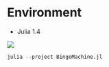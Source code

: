 # Environment
- Julia 1.4

<img src="../../screenshots/bingomachine.png" align="middle" />

```julia
julia --project BingoMachine.jl
```

